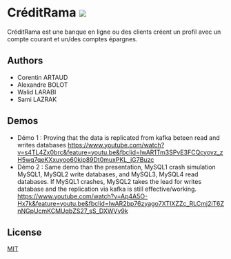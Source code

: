 # CréditRama ![](https://img.shields.io/static/v1?label=Status&message=Green&color=brightgreen)

CréditRama est une banque en ligne ou des clients créent un profil avec un compte courant et un/des comptes épargnes.

## Authors
- Corentin ARTAUD
- Alexandre BOLOT
- Walid LARABI
- Sami LAZRAK

## Demos

- Démo 1 : Proving that the data is replicated from kafka beteen read and writes databases
https://www.youtube.com/watch?v=s4TL4Zx0brc&feature=youtu.be&fbclid=IwAR1Tm3SPvE3FCQcyovz_zH5wq7qeKXxuyoo60kip89Dt0muxPKL_jG7Buzc
- Démo 2 : Same demo than the presentation, MySQL1 crash simulation
MySQL1, MySQL2 write databases, and MySQL3, MySQL4 read databases.
If MySQL1 crashes, MySQL2 takes the lead for writes database and the replication via kafka is still effective/working.
https://www.youtube.com/watch?v=Ap4A5O-Hx7k&feature=youtu.be&fbclid=IwAR2bp76zyago7XTIXZZc_RLCmj2iT6ZnNGpUcmKCMUqbZS27_sS_DXWVv9k

## License
[MIT](https://choosealicense.com/licenses/mit/)
